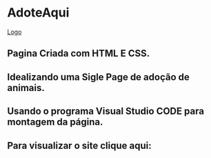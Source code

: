 # AdoteAqui 
[Logo](./img/logo.png)

## Pagina Criada com HTML E CSS.
## Idealizando uma Sigle Page de adoção de animais.

## Usando o programa Visual Studio CODE para montagem da página.
## Para visualizar o site clique aqui: 

